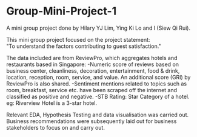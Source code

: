 # Group-Mini-Project-1

A mini group project done by Hilary YJ Lim, Ying Ki Lo and I (Siew Qi Rui). 

This mini group project focused on the project statement:  
"To understand the factors contributing to guest satisfaction." 

The data included are from ReviewPro, which aggregates hotels and restaurants based in Singapore: 
-Numeric score of reviews based on business center, cleanliness, decoration, entertainment, food & drink, location, reception, room, service, and value. An additional score (GRI) by ReviewPro is also shared.
-Sentiment mentions related to topics such as room, breakfast, service etc. have been scraped off the internet and classified as positive and negative.
-STB Rating: Star Category of a hotel. eg: Riverview Hotel is a 3-star hotel.

Relevant EDA, Hypothesis Testing and data visualisation was carried out. Business recommendations were subsequently laid out for business stakeholders to focus on and carry out. 

